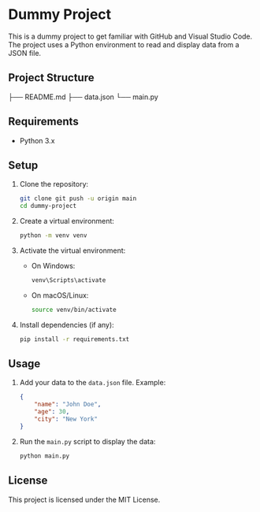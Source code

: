# Dummy Project

This is a dummy project to get familiar with GitHub and Visual Studio Code. The project uses a Python environment to read and display data from a JSON file.

## Project Structure
 ├── README.md 
 ├── data.json 
 └── main.py


## Requirements

- Python 3.x

## Setup

1. Clone the repository:
    ```sh
    git clone git push -u origin main
    cd dummy-project
    ```

2. Create a virtual environment:
    ```sh
    python -m venv venv
    ```

3. Activate the virtual environment:
    - On Windows:
        ```sh
        venv\Scripts\activate
        ```
    - On macOS/Linux:
        ```sh
        source venv/bin/activate
        ```

4. Install dependencies (if any):
    ```sh
    pip install -r requirements.txt
    ```

## Usage

1. Add your data to the `data.json` file. Example:
    ```json
    {
        "name": "John Doe",
        "age": 30,
        "city": "New York"
    }
    ```

2. Run the `main.py` script to display the data:
    ```sh
    python main.py
    ```

## License

This project is licensed under the MIT License.